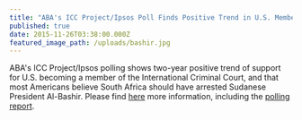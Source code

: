 ```yaml
---
title: "ABA's ICC Project/Ipsos Poll Finds Positive Trend in U.S. Membership in the ICC"
published: true
date: 2015-11-26T03:38:00.000Z
featured_image_path: /uploads/bashir.jpg
---
```



ABA's ICC Project/Ipsos polling shows two-year positive trend of support for U.S. becoming a member of the International Criminal Court, and that most Americans believe South Africa should have arrested Sudanese President Al-Bashir. Please find [here](http://bit.ly/1HnkzQ4) more information, including the [polling report](http://bit.ly/1Hndpva).